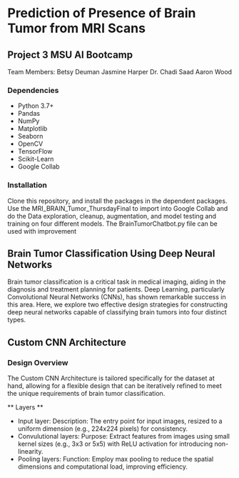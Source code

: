 # Prediction of Presence of Brain Tumor from MRI Scans
## Project 3 MSU AI Bootcamp
Team Members: Betsy Deuman	Jasmine Harper	Dr. Chadi Saad	Aaron Wood

### Dependencies
- Python 3.7+
- Pandas
- NumPy
- Matplotlib
- Seaborn
- OpenCV
- TensorFlow
- Scikit-Learn
- Google Collab
  
### Installation
Clone this repository, and install the packages in the dependent packages. Use the MRI_BRAIN_Tumor_ThursdayFinal to import into Google Collab and do the Data exploration, cleanup, augmentation, and model testing and training on four different models. The BrainTumorChatbot.py file can be used with improvement

## Brain Tumor Classification Using Deep Neural Networks
Brain tumor classification is a critical task in medical imaging, aiding in the diagnosis and treatment planning for patients. Deep Learning, particularly Convolutional Neural Networks (CNNs), has shown remarkable success in this area. Here, we explore two effective design strategies for constructing deep neural networks capable of classifying brain tumors into four distinct types.

## Custom CNN Architecture 
### Design Overview
The Custom CNN Architecture is tailored specifically for the dataset at hand, allowing for a flexible design that can be iteratively refined to meet the unique requirements of brain tumor classification.

** Layers **

* Input layer: Description: The entry point for input images, resized to a uniform dimension
(e.g., 224x224 pixels) for consistency.
* Convulutional layers: Purpose: Extract features from images using small kernel sizes (e.g., 3x3 or 5x5) with ReLU activation for introducing non-linearity.
* Pooling layers: Function: Employ max pooling to reduce the spatial dimensions and computational load, improving efficiency.


